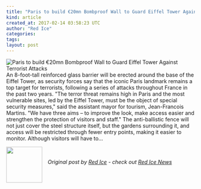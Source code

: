 ```yaml
---
title: "Paris to build €20mn Bombproof Wall to Guard Eiffel Tower Against Terrorist Attacks"
kind: article
created_at: 2017-02-14 03:58:23 UTC
author: "Red Ice"
categories: 
tags: 
layout: post
---
```

<img align="left" alt="Paris to build €20mn Bombproof Wall to Guard Eiffel Tower Against Terrorist Attacks" src="https://rdice.net/a/c/n/17/02140458-eifel-tower-terrorism.9cd7b47f.jpg"> An 8-foot-tall reinforced glass barrier will be erected around the base of the Eiffel Tower, as security forces say that the iconic Paris landmark remains a top target for terrorists, following a series of attacks throughout France in the past two years. "The terror threat remains high in Paris and the most vulnerable sites, led by the Eiffel Tower, must be the object of special security measures," said the assistant mayor for tourism, Jean-Francois Martins. "We have three aims – to improve the look, make access easier and strengthen the protection of visitors and staff." The anti-ballistic fence will not just cover the steel structure itself, but the gardens surrounding it, and access will be restricted through fewer entry points, making it easier to monitor. Although visitors will have to…<div class="author">
  <img src="" style="width: 96px; height: 96;">
  <span style="position: absolute; padding: 32px 15px;">
    <i>Original post by <a href="http://twitter.com/">Red Ice</a> - check out <a href="https://redice.tv/news">Red Ice News</a></i>
  </span>
</div>
